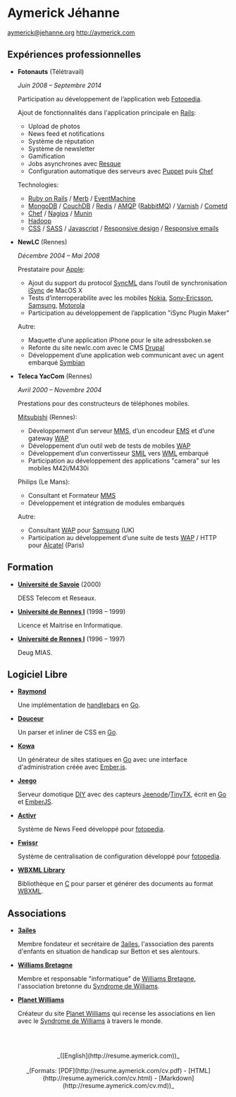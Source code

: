 Aymerick Jéhanne
================

aymerick@jehanne.org
<http://aymerick.com>


Expériences professionnelles
----------------------------

*   **Fotonauts** (Télétravail)

    *Juin 2008 – Septembre 2014*

    Participation au développement de l’application web [Fotopedia](http://www.fotopedia.com).

    Ajout de fonctionnalités dans l'application principale en [Rails](http://rubyonrails.org):

    - Upload de photos
    - News feed et notifications
    - Système de réputation
    - Système de newsletter
    - Gamification
    - Jobs asynchrones avec [Resque](https://github.com/resque/resque)
    - Configuration automatique des serveurs avec [Puppet](http://puppetlabs.com) puis [Chef](http://www.getchef.com)

    Technologies:

    - [Ruby on Rails](http://rubyonrails.org) / [Merb](http://www.merbivore.com) / [EventMachine](http://rubyeventmachine.com)
    - [MongoDB](http://www.mongodb.org) / [CouchDB](http://couchdb.apache.org) / [Redis](http://redis.io) / [AMQP](http://www.amqp.org) ([RabbitMQ](http://www.rabbitmq.com)) / [Varnish](https://www.varnish-cache.org) / [Cometd](http://cometd.org)
    - [Chef](http://www.getchef.com) / [Nagios](http://www.nagios.org) / [Munin](http://munin-monitoring.org)
    - [Hadoop](http://hadoop.apache.org)
    - [CSS](http://fr.wikipedia.org/wiki/Feuilles_de_style_en_cascade) / [SASS](http://sass-lang.com) / [Javascript](http://fr.wikipedia.org/wiki/JavaScript) / [Responsive design](http://en.wikipedia.org/wiki/Responsive_web_design) / [Responsive emails](http://zurb.com/ink/)


*   **NewLC** (Rennes)

    *Décembre 2004 – Mai 2008*

    Prestataire pour [Apple](http://www.apple.com):

    - Ajout du support du protocol [SyncML](http://fr.wikipedia.org/wiki/SyncML)  dans l’outil de synchronisation [iSync](http://en.wikipedia.org/wiki/ISync) de MacOS X
    - Tests d’interroperabilite avec les mobiles [Nokia](http://fr.wikipedia.org/wiki/Nokia), [Sony-Ericsson](http://fr.wikipedia.org/wiki/Sony_Mobile_Communications), [Samsung](http://fr.wikipedia.org/wiki/Samsung_Electronics), [Motorola](http://fr.wikipedia.org/wiki/Motorola)
    - Participation au développement de l’application "iSync Plugin Maker"

    Autre:

    - Maquette d’une application iPhone pour le site adressboken.se
    - Refonte du site newlc.com avec le CMS [Drupal](https://www.drupal.org)
    - Développement d’une application web communicant avec un agent embarqué [Symbian](http://fr.wikipedia.org/wiki/Symbian_OS)


*   **Teleca YacCom** (Rennes)

    *Avril 2000 – Novembre 2004*

    Prestations pour des constructeurs de téléphones mobiles.

    [Mitsubishi](http://fr.wikipedia.org/wiki/Trium) (Rennes):

    - Développement d’un serveur [MMS](http://fr.wikipedia.org/wiki/Multimedia_Messaging_Service), d’un encodeur [EMS](http://en.wikipedia.org/wiki/Enhanced_Messaging_Service) et d’une gateway [WAP](http://fr.wikipedia.org/wiki/Wireless_Application_Protocol)
    - Développement d’un outil web de tests de mobiles [WAP](http://fr.wikipedia.org/wiki/Wireless_Application_Protocol)
    - Développement d’un convertisseur [SMIL](http://fr.wikipedia.org/wiki/Synchronized_Multimedia_Integration_Language) vers [WML](http://fr.wikipedia.org/wiki/Wireless_Markup_Language) embarqué
    - Participation au développement des applications "camera" sur les mobiles M42i/M430i

    Philips (Le Mans):

    - Consultant et Formateur [MMS](http://fr.wikipedia.org/wiki/Multimedia_Messaging_Service)
    - Développement et intégration de modules embarqués

    Autre:

    - Consultant [WAP](http://fr.wikipedia.org/wiki/Wireless_Application_Protocol) pour [Samsung](http://fr.wikipedia.org/wiki/Samsung_Electronics) (UK)
    - Participation au développement d’une suite de tests [WAP](http://fr.wikipedia.org/wiki/Wireless_Application_Protocol) / HTTP pour [Alcatel](http://fr.wikipedia.org/wiki/Alcatel) (Paris)


Formation
---------

*   **[Université de Savoie](http://www.univ-savoie.fr)** (2000)

    DESS Telecom et Reseaux.

*   **[Université de Rennes I](https://www.univ-rennes1.fr)** (1998 – 1999)

    Licence et Maitrise en Informatique.

*   **[Université de Rennes I](https://www.univ-rennes1.fr)** (1996 – 1997)

    Deug MIAS.


Logiciel Libre
--------------

*   **[Raymond](https://github.com/fotonauts/raymond)**

    Une implémentation de [handlebars](http://handlebarsjs.com) en [Go](http://golang.org).

*   **[Douceur](https://github.com/fotonauts/douceur)**

    Un parser et inliner de CSS en [Go](http://golang.org).

*   **[Kowa](https://github.com/fotonauts/kowa)**

    Un générateur de sites statiques en [Go](http://golang.org) avec une interface d'administration créée avec [Ember.js](http://emberjs.com).

*   **[Jeego](https://github.com/aymerick/jeego)**

    Serveur domotique [DIY](http://fr.wikipedia.org/wiki/Do_it_yourself) avec des capteurs [Jeenode](http://jeelabs.org/)/[TinyTX](http://nathan.chantrell.net/tinytx-wireless-sensor), écrit en [Go](http://golang.org) et [EmberJS](http://emberjs.com).

*   **[Activr](https://github.com/fotonauts/activr)**

    Système de News Feed développé pour [fotopedia](http://www.fotopedia.com).

*   **[Fwissr](https://github.com/fotonauts/fwissr)**

    Système de centralisation de configuration développé pour [fotopedia](http://www.fotopedia.com).

*   **[WBXML Library](https://github.com/aymerick/libwbxml-0.9.3)**

    Bibliothèque en [C](http://fr.wikipedia.org/wiki/C_(langage)) pour parser et générer des documents au format [WBXML](http://en.wikipedia.org/wiki/WBXML).


Associations
------------

*   **[3ailes](http://www.3ailes.org)**

    Membre fondateur et secrétaire de [3ailes](http://www.3ailes.org), l'association des parents d'enfants en situation de handicap sur Betton et ses alentours.

*   **[Williams Bretagne](http://www.williams-bretagne.org)**

    Membre et responsable "informatique" de [Williams Bretagne](http://www.williams-bretagne.org), l'association bretonne du [Syndrome de Williams](http://fr.wikipedia.org/wiki/Syndrome_de_Williams).

*   **[Planet Williams](http://www.planet-williams.org)**

    Créateur du site [Planet Williams](http://www.planet-williams.org) qui recense les associations en lien avec le [Syndrome de Williams](http://fr.wikipedia.org/wiki/Syndrome_de_Williams) à travers le monde.


<br /><br />

<center>_([English](http://resume.aymerick.com))_</center>
<br />
<center>_(Formats: [PDF](http://resume.aymerick.com/cv.pdf) - [HTML](http://resume.aymerick.com/cv.html) - [Markdown](http://resume.aymerick.com/cv.md))_</center>
